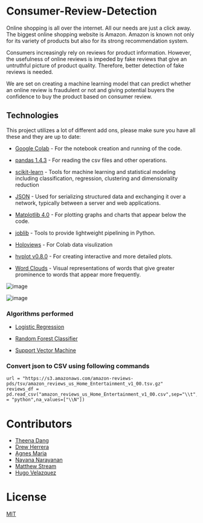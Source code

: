 # Consumer-Review-Detection

Online shopping is all over the internet. All our needs are just a click away. The biggest online shopping website is Amazon. Amazon is known not only for its variety of products but also for its strong recommendation system.

Consumers increasingly rely on reviews for product information. However, the usefulness of online reviews is impeded by fake reviews that give an untruthful picture of product quality. Therefore, better detection of fake reviews is needed.

We are set on creating a machine learning model that can predict whether an online review is fraudulent or not and giving potential buyers the confidence to buy the product based on consumer review.


## Technologies

This project utilizes a lot of different add ons, please make sure you have all these and they are up to date:

* [Google Colab](https://colab.research.google.com//) - For the notebook creation and running of the code.

* [pandas 1.4.3](https://github.com/pandas-dev/pandas/blob/main/README.md) - For reading the csv files and other operations.

* [scikit-learn](https://scikit-learn.org/stable/index.html) - Tools for machine learning and statistical modeling including classification, regression, clustering and dimensionality reduction

* [JSON](https://www.json.org/json-en.html) - Used for serializing structured data and exchanging it over a network, typically between a server and web applications.

* [Matplotlib 4.0](https://matplotlib.org/) - For plotting graphs and charts that appear below the code.

* [joblib](https://joblib.readthedocs.io/en/latest/#) - Tools to provide lightweight pipelining in Python.

* [Holoviews](https://holoviews.org/) - For Colab data visulization

* [hvplot v0.8.0](https://github.com/holoviz/hvplot#readme) - For creating interactive and more detailed plots.

* [Word Clouds](https://www.wordclouds.com/) - Visual representations of words that give greater prominence to words that appear more frequently.

![image](https://user-images.githubusercontent.com/105394703/193184354-0d034e41-599d-41c9-9bfd-2cef182bfb09.png)

![image](https://user-images.githubusercontent.com/105394703/194219443-706b99d6-7c75-4ff0-926a-a2c911993529.png)



### Algorithms performed

* [Logistic Regression](https://scikit-learn.org/stable/modules/generated/sklearn.linear_model.LogisticRegression.html)

* [Random Forest Classifier](https://scikit-learn.org/stable/modules/generated/sklearn.ensemble.RandomForestClassifier.html)

* [Support Vector Machine](https://scikit-learn.org/stable/modules/svm.html)


### Convert json to CSV using following commands
```
url = "https://s3.amazonaws.com/amazon-reviews-pds/tsv/amazon_reviews_us_Home_Entertainment_v1_00.tsv.gz"
reviews_df = pd.read_csv("amazon_reviews_us_Home_Entertainment_v1_00.csv",sep="\\t",engine = "python",na_values=["\\N"])
```


# Contributors

- [Theena Dang](https://github.com/Th33na)
- [Drew Herrera](https://github.com/drew94591)
- [Agnes Maria](https://github.com/agnesmaria1)
- [Nayana Narayanan](https://github.com/nayananarayananp)
- [Matthew Stream](https://github.com/MC-Stream)
- [Hugo Velazquez](https://github.com/HugoWLA)

# License
[MIT](https://github.com/git/git-scm.com/blob/main/MIT-LICENSE.txt)
